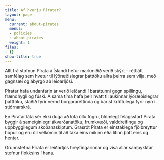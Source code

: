 ```yaml
---
title: Af hverju Píratar?
layout: page
menu:
  current: about-pirates
  menus:
  - policies
  - about-pirates
  weight: 1
files:
- {}
show-title: true
---
```

Allt frá stofnun Pírata á Íslandi hefur markmiðið verið skýrt – réttlátt samfélag sem hvetur til lýðræðislegrar þátttöku allra þeirra sem vilja, með gagnsæi og ábyrgð að leiðarljósi.

Píratar hafa undanfarin ár verið leiðandi í baráttunni gegn spillingu, frændhygli og fúski. Á sama tíma hafa þeir hvatt til aukinnar lýðræðislegrar þátttöku, staðið fyrir vernd borgararéttinda og barist kröftulega fyrir nýrri stjórnarskrá.

En Píratar láta sér ekki duga að lofa öllu fögru, blómlegt félagsstarf Pírata byggir á sameiginlegri ákvarðanatöku, frumkvæði, valddreifingu og uppbyggilegum skoðanaskiptum. Grasrót Pírata er einstaklega fjölbreyttur hópur og eru öll velkomin til að taka eins mikinn eða lítinn þátt eins og hentar.

Grunnstefna Pírata er leiðarljós hreyfingarinnar og vísa allar samþykktar stefnur flokksins í hana.